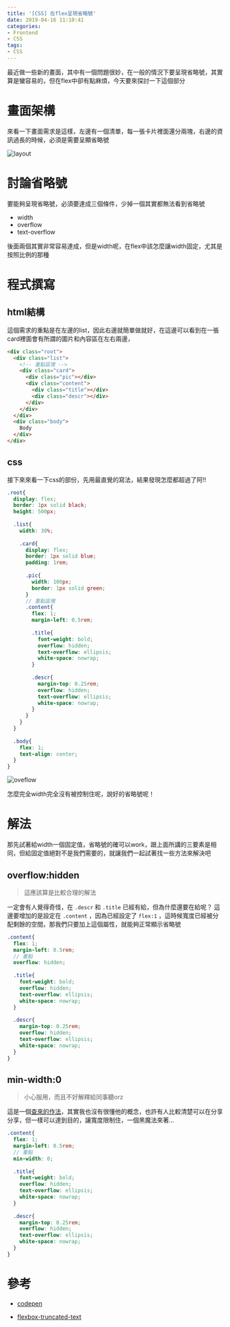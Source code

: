 ```yaml
---
title: '[CSS] 在flex呈現省略號'
date: 2019-04-16 11:10:41
categories:
- Frontend
- CSS
tags:
- CSS
---
```


最近做一些新的畫面，其中有一個問題很妙，在一般的情況下要呈現省略號，其實算是蠻容易的，但在flex中卻有點麻煩，今天要來探討一下這個部分

<!--more-->

# 畫面架構

來看一下畫面需求是這樣，左邊有一個清單，每一張卡片裡面還分兩塊，右邊的資訊過長的時候，必須是需要呈顯省略號

![layout](layout.png)

# 討論省略號

要能夠呈現省略號，必須要達成三個條件，少掉一個其實都無法看到省略號

* width
* overflow
* text-overflow

後面兩個其實非常容易達成，但是width呢，在flex中該怎麼讓width固定，尤其是按照比例的那種

# 程式撰寫

## html結構

這個需求的重點是在左邊的list，因此右邊就簡單做就好，在這邊可以看到在一張card裡面會有所謂的圖片和內容區在左右兩邊，

```html
<div class="root">
  <div class="list">
    <!-- 重點區塊 -->
    <div class="card">
      <div class="pic"></div>
      <div class="content">
        <div class="title"></div>
        <div class="descr"></div>
      </div>
    </div>
  </div>
  <div class="body">
    Body
  </div>
</div>
```

## css

接下來來看一下css的部份，先用最直覺的寫法，結果發現怎麼都超過了阿!!

```scss
.root{
  display: flex;
  border: 1px solid black;
  height: 500px;
  
  .list{
    width: 30%;
    
    .card{
      display: flex;
      border: 1px solid blue;
      padding: 1rem;
      
      .pic{
        width: 100px;
        border: 1px solid green;
      }
      // 重點區塊
      .content{
        flex: 1;
        margin-left: 0.5rem;
        
        .title{
          font-weight: bold;
          overflow: hidden;
          text-overflow: ellipsis;
          white-space: nowrap;
        }
        
        .descr{
          margin-top: 0.25rem;
          overflow: hidden;
          text-overflow: ellipsis;
          white-space: nowrap;
        }
      }
    }
  }
  
  .body{
    flex: 1;
    text-align: center;
  }
}
```

![oveflow](overflow.png)

怎麼完全width完全沒有被控制住呢，說好的省略號呢！

# 解法

那先試著給width一個固定值，省略號的確可以work，跟上面所講的三要素是相同，但給固定值絕對不是我們需要的，就讓我們一起試著找一些方法來解決吧

## overflow:hidden

> 這應該算是比較合理的解法

一定會有人覺得奇怪，在 `.descr` 和 `.title` 已經有給，但為什麼還要在給呢？
這邊要增加的是設定在 `.content` ，因為已經設定了 `flex:1` ，這時候寬度已經被分配剩餘的空間，那我們只要加上這個屬性，就能夠正常顯示省略號

```scss
.content{
  flex: 1;
  margin-left: 0.5rem;
  // 重點
  overflow: hidden;
  
  .title{
    font-weight: bold;
    overflow: hidden;
    text-overflow: ellipsis;
    white-space: nowrap;
  }
  
  .descr{
    margin-top: 0.25rem;
    overflow: hidden;
    text-overflow: ellipsis;
    white-space: nowrap;
  }
}
```

## min-width:0

> 小心服用，而且不好解釋給同事聽orz

這是一個[查來的作法](https://css-tricks.com/flexbox-truncated-text/)，其實我也沒有很懂他的概念，也許有人比較清楚可以在分享分享，但一樣可以達到目的，讓寬度限制住，一個黑魔法來著...

```scss
.content{
  flex: 1;
  margin-left: 0.5rem;
  // 重點
  min-width: 0;
  
  .title{
    font-weight: bold;
    overflow: hidden;
    text-overflow: ellipsis;
    white-space: nowrap;
  }
  
  .descr{
    margin-top: 0.25rem;
    overflow: hidden;
    text-overflow: ellipsis;
    white-space: nowrap;
  }
}
```

# 參考

* [codepen](https://codepen.io/jiaming0708/pen/vMWaeP)

* [flexbox-truncated-text](https://css-tricks.com/flexbox-truncated-text/)
